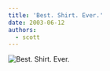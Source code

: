 ```yaml
---
title: 'Best. Shirt. Ever.'
date: 2003-06-12
authors:
  - scott
---
```


![Best. Shirt. Ever.](/images/smithsmithsmith.jpg)
